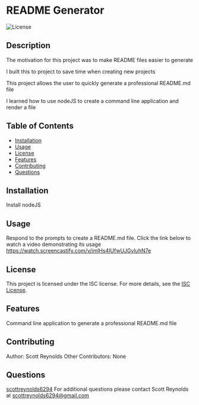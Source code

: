 # README Generator

![License](https://img.shields.io/badge/license-ISC-blue)


## Description
The motivation for this project was to make README files easier to generate

I built this to project to save time when creating new projects

This project allows the user to quickly generate a professional README.md file

I learned how to use nodeJS to create a command line application and render a file

## Table of Contents
- [Installation](#installation)
- [Usage](#usage)
- [License](#license)
- [Features](#features)
- [Contributing](#contributing)
- [Questions](#questions)

## Installation
Install nodeJS

## Usage
Respond to the prompts to create a README.md file. Click the link below to watch a video demonstrating its usage
https://watch.screencastify.com/v/imlHs4IUfwUJGvluhN7e


## License
This project is licensed under the ISC license.
For more details, see the [ISC License](https://opensource.org/licenses/ISC).


## Features
Command line application to generate a professional README.md file

## Contributing
Author: Scott Reynolds
Other Contributors: None

## Questions
[scottreynolds6294](https://github.com/scottreynolds6294)
For additional questions please contact Scott Reynolds at scottreynolds6294@gmail.com
